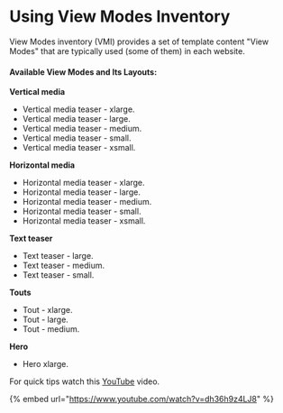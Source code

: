 # Using View Modes Inventory

View Modes inventory (VMI) provides a set of template content "View Modes" that are typically used (some of them) in each website.

#### Available View Modes and Its Layouts:

**Vertical media**

* Vertical media teaser - xlarge.
* Vertical media teaser - large.
* Vertical media teaser - medium.
* Vertical media teaser - small.
* Vertical media teaser - xsmall.

**Horizontal media**

* Horizontal media teaser - xlarge.
* Horizontal media teaser - large.
* Horizontal media teaser - medium.
* Horizontal media teaser - small.
* Horizontal media teaser - xsmall.

**Text teaser**

* Text teaser - large.
* Text teaser - medium.
* Text teaser - small.

**Touts**

* Tout - xlarge.
* Tout - large.
* Tout - medium.

**Hero**

* Hero xlarge.

For quick tips watch this [YouTube](https://www.youtube.com/watch?v=dh36h9z4LJ8) video.

{% embed url="https://www.youtube.com/watch?v=dh36h9z4LJ8" %}
